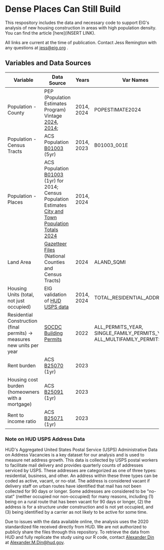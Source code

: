 # Dense Places Can Still Build
This respository includes the data and necessary code to support EIG's analysis of new housing construction in areas with high population density. You can find the article [here](INSERT LINK).

All links are current at the time of publication. Contact Jess Remington with any questions at jess@eig.org .

## Variables and Data Sources

| **Variable** | **Data Source** | **Years** | **Var Names** |
|--------------|------------------|-----------|----------------|
| Population - County | PEP (Population Estimates Program) Vintage [2024](https://www.census.gov/data/tables/time-series/demo/popest/2020s-counties-total.html), [2014](https://www.census.gov/data/tables/time-series/demo/popest/2010s-counties-total.html); | 2014, 2024 | POPESTIMATE2024 |
| Population - Census Tracts | ACS Population [B01003](https://data.census.gov/table/ACSDT1Y2023.B01003?q=B01003) (5yr) | 2014, 2023 | B01003_001E |
| Population - Places | ACS Population [B01003](https://data.census.gov/table/ACSDT1Y2023.B01003?q=B01003) (1yr) for 2014; Census Population Estimates [City and Town Population Totals 2024](https://www.census.gov/programs-surveys/popest/data/tables.html) | 2014, 2024 | |
| Land Area | [Gazetteer Files](https://www.census.gov/geographies/reference-files/time-series/geo/gazetteer-files.html) (National Counties and Census Tracts) | 2024 | ALAND_SQMI |
| Housing Units (total, not just occupied) | EIG validation of [HUD USPS data](https://www.huduser.gov/apps/public/usps/home) | 2014, 2024 | TOTAL_RESIDENTIAL_ADDRESSES |
| Residential Construction (final permits) → measures new units per year | [SOCDC Building Permits](https://hudgis-hud.opendata.arcgis.com/datasets/HUD::residential-construction-permits-by-county/about) | 2022 | ALL_PERMITS_YEAR, SINGLE_FAMILY_PERMITS_YEAR, ALL_MULTIFAMILY_PERMITS_YEAR |
| Rent burden | ACS [B25070](https://data.census.gov/table/ACSDT1Y2023.B25070?q=B25070:+Gross+Rent+as+a+Percentage+of+Household+Income+in+the+Past+12+Months) (1yr) | 2023 | |
| Housing cost burden (homeowners with a mortgage) | ACS [B25091](https://data.census.gov/table?q=B25091) (1yr) | 2023 | |
| Rent to income ratio | ACS [B25071](https://data.census.gov/table/ACSDT1Y2023.B25071?q=B25071) (1yr) | 2023 | |

### Note on HUD USPS Address Data
HUD's Aggregated United States Postal Service (USPS) Administrative Data on Address Vacancies is a key dataset for our analysis and is used to measure net address growth. This data is collected by USPS postal workers to facilitate mail delivery and provides quarterly counts of addresses serviced by USPS. These addresses are categorized as one of three types: residential, business, and other. An address within these three types can be coded as active, vacant, or no-stat. The address is considered vacant if delivery staff on urban routes have identified that mail has not been collected for 90 days or longer. Some addresses are considered to be "no-stat" (neither occupied nor non-occupied) for many reasons, including (1) being on a rural route that has been vacant for 90 days or longer, (2) the address is for a structure under construction and is not yet occupied, and (3) being identified by a carrier as not likely to be active for some time.

Due to issues with the data available online, the analysis uses the 2020 standardized file received directly from HUD. We are not authorized to publicly share the files through this repository. To retrieve the data from HUD and fully replicate the study using our R code, contact [Alexander Din](https://www.alexdin.com/) at Alexander.M.Din@hud.gov.
